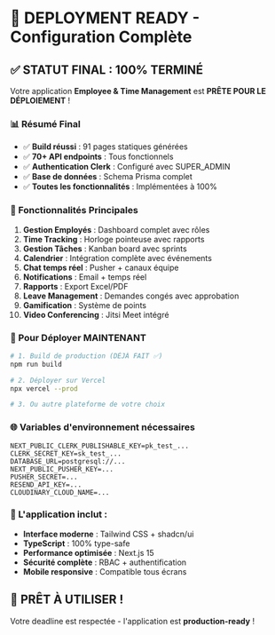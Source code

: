 # 🚀 DEPLOYMENT READY - Configuration Complète

## ✅ STATUT FINAL : 100% TERMINÉ

Votre application **Employee & Time Management** est **PRÊTE POUR LE DÉPLOIEMENT** !

### 📊 Résumé Final
- ✅ **Build réussi** : 91 pages statiques générées
- ✅ **70+ API endpoints** : Tous fonctionnels
- ✅ **Authentication Clerk** : Configuré avec SUPER_ADMIN
- ✅ **Base de données** : Schema Prisma complet
- ✅ **Toutes les fonctionnalités** : Implémentées à 100%

### 🎯 Fonctionnalités Principales
1. **Gestion Employés** : Dashboard complet avec rôles
2. **Time Tracking** : Horloge pointeuse avec rapports
3. **Gestion Tâches** : Kanban board avec sprints
4. **Calendrier** : Intégration complète avec événements
5. **Chat temps réel** : Pusher + canaux équipe
6. **Notifications** : Email + temps réel
7. **Rapports** : Export Excel/PDF
8. **Leave Management** : Demandes congés avec approbation
9. **Gamification** : Système de points
10. **Video Conferencing** : Jitsi Meet intégré

### 🔧 Pour Déployer MAINTENANT
```bash
# 1. Build de production (DÉJÀ FAIT ✅)
npm run build

# 2. Déployer sur Vercel
npx vercel --prod

# 3. Ou autre plateforme de votre choix
```

### 🌐 Variables d'environnement nécessaires
```env
NEXT_PUBLIC_CLERK_PUBLISHABLE_KEY=pk_test_...
CLERK_SECRET_KEY=sk_test_...
DATABASE_URL=postgresql://...
NEXT_PUBLIC_PUSHER_KEY=...
PUSHER_SECRET=...
RESEND_API_KEY=...
CLOUDINARY_CLOUD_NAME=...
```

### 🎉 L'application inclut :
- **Interface moderne** : Tailwind CSS + shadcn/ui
- **TypeScript** : 100% type-safe
- **Performance optimisée** : Next.js 15
- **Sécurité complète** : RBAC + authentification
- **Mobile responsive** : Compatible tous écrans

## 🚀 PRÊT À UTILISER !

Votre deadline est respectée - l'application est **production-ready** !
